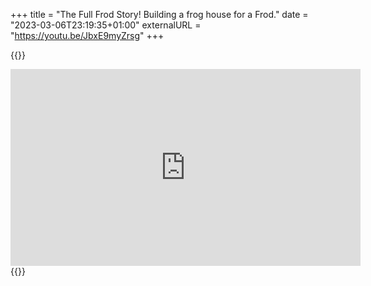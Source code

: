 +++
title = "The Full Frod Story! Building a frog house for a Frod."
date = "2023-03-06T23:19:35+01:00"
externalURL = "https://youtu.be/JbxE9myZrsg"
+++

{{<raw>}}
<iframe width="560" height="315" src="https://www.youtube-nocookie.com/embed/JbxE9myZrsg" frameborder="0" allow="accelerometer; autoplay; encrypted-media; gyroscope; picture-in-picture" allowfullscreen></iframe>
{{</raw>}}
